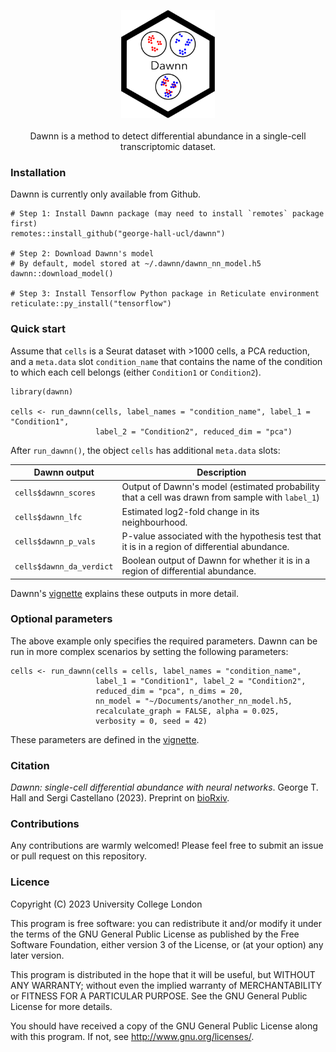<p align="center">
  <img src="man/figures/dawnn_logo.png" width="150">
  <br><br>
  Dawnn is a method to detect differential abundance in a single-cell
  transcriptomic dataset.
</p>

### Installation

Dawnn is currently only available from Github.

```{r}
# Step 1: Install Dawnn package (may need to install `remotes` package first)
remotes::install_github("george-hall-ucl/dawnn")

# Step 2: Download Dawnn's model
# By default, model stored at ~/.dawnn/dawnn_nn_model.h5
dawnn::download_model()

# Step 3: Install Tensorflow Python package in Reticulate environment
reticulate::py_install("tensorflow")
```

### Quick start

Assume that `cells` is a Seurat dataset with
\>1000 cells, a PCA reduction, and a `meta.data` slot `condition_name` that contains the name of the condition to which each cell belongs (either `Condition1` or `Condition2`).


```{r}
library(dawnn)

cells <- run_dawnn(cells, label_names = "condition_name", label_1 = "Condition1",
                   label_2 = "Condition2", reduced_dim = "pca")
```


After `run_dawnn()`, the object `cells` has additional `meta.data` slots:

| Dawnn output             | Description                                                                                   |
|--------------------------|-----------------------------------------------------------------------------------------------|
| `cells$dawnn_scores`     | Output of Dawnn's model (estimated probability that a cell was drawn from sample with `label_1`)                                                                      |
| `cells$dawnn_lfc`        | Estimated log2-fold change in its neighbourhood.                                              |
| `cells$dawnn_p_vals`     | P-value associated with the hypothesis test that it is in a region of differential abundance. |
| `cells$dawnn_da_verdict` | Boolean output of Dawnn for whether it is in a region of differential abundance.              |

Dawnn's
[vignette](https://github.com/george-hall-ucl/dawnn_vignette/blob/main/dawnn.md)
explains these outputs in more detail.

### Optional parameters

The above example only specifies the required parameters. Dawnn can be run in more complex scenarios by setting the following parameters:

```{r}
cells <- run_dawnn(cells = cells, label_names = "condition_name",
                   label_1 = "Condition1", label_2 = "Condition2",
                   reduced_dim = "pca", n_dims = 20,
                   nn_model = "~/Documents/another_nn_model.h5,
                   recalculate_graph = FALSE, alpha = 0.025,
                   verbosity = 0, seed = 42)
```

These parameters are defined in the [vignette](https://github.com/george-hall-ucl/dawnn_vignette/blob/main/dawnn.md).

### Citation

_Dawnn: single-cell differential abundance with neural networks_. George T. Hall and Sergi Castellano (2023). Preprint on [bioRxiv](https://www.biorxiv.org/content/10.1101/2023.05.05.539427v1).

### Contributions

Any contributions are warmly welcomed! Please feel free to submit an issue or pull request on this repository.

### Licence

Copyright (C) 2023 University College London

This program is free software: you can redistribute it and/or modify
it under the terms of the GNU General Public License as published by
the Free Software Foundation, either version 3 of the License, or
(at your option) any later version.

This program is distributed in the hope that it will be useful,
but WITHOUT ANY WARRANTY; without even the implied warranty of
MERCHANTABILITY or FITNESS FOR A PARTICULAR PURPOSE.  See the
GNU General Public License for more details.

You should have received a copy of the GNU General Public License
along with this program.  If not, see <http://www.gnu.org/licenses/>.
